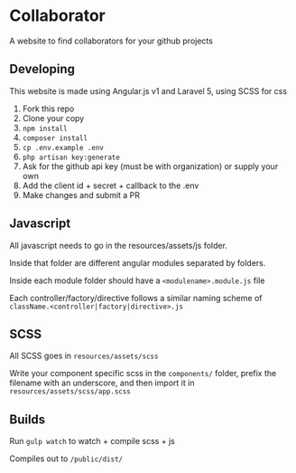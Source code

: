 # Collaborator

A website to find collaborators for your github projects

## Developing

This website is made using Angular.js v1 and Laravel 5, using SCSS for css

1. Fork this repo
2. Clone your copy
3. `npm install`
4. `composer install`
5. `cp .env.example .env`
6. `php artisan key:generate`
7. Ask for the github api key (must be with organization) or supply your own
8. Add the client id + secret + callback to the .env
9. Make changes and submit a PR

## Javascript

All javascript needs to go in the resources/assets/js folder.

Inside that folder are different angular modules separated by folders.

Inside each module folder should have a `<modulename>.module.js` file

Each controller/factory/directive follows a similar naming scheme of `className.<controller|factory|directive>.js`

## SCSS

All SCSS goes in `resources/assets/scss`

Write your component specific scss in the `components/` folder, prefix the filename with an underscore, and then import it in `resources/assets/scss/app.scss`

## Builds

Run `gulp watch` to watch + compile scss + js

Compiles out to `/public/dist/`
